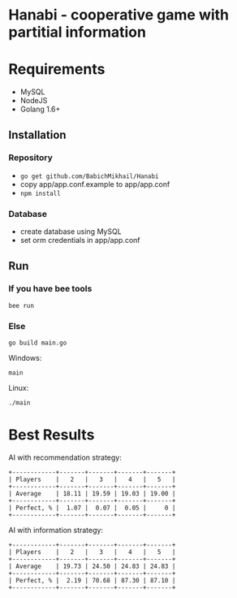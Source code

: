 # Hanabi - cooperative game with partitial information

# Requirements

- MySQL
- NodeJS
- Golang 1.6+

## Installation

### Repository

- ```go get github.com/BabichMikhail/Hanabi```
- copy app/app.conf.example to app/app.conf
- ```npm install```

### Database

- create database using MySQL
- set orm credentials in app/app.conf

## Run

### If you have bee tools
```  
bee run
```
### Else
```
go build main.go
```
Windows:
```
main
```
Linux:
```
./main
```

# Best Results

AI with recommendation strategy:
```
+------------+-------+-------+-------+-------+
| Players    |   2   |   3   |   4   |   5   |
+------------+-------+-------+-------+-------+
| Average    | 18.11 | 19.59 | 19.03 | 19.00 |
+------------+-------+-------+-------+-------+
| Perfect, % |  1.07 |  0.07 |  0.05 |     0 |
+------------+-------+-------+-------+-------+
```

AI with information strategy:

```
+------------+-------+-------+-------+-------+
| Players    |   2   |   3   |   4   |   5   |
+------------+-------+-------+-------+-------+
| Average    | 19.73 | 24.50 | 24.83 | 24.83 |
+------------+-------+-------+-------+-------+
| Perfect, % |  2.19 | 70.68 | 87.30 | 87.10 |
+------------+-------+-------+-------+-------+
```
